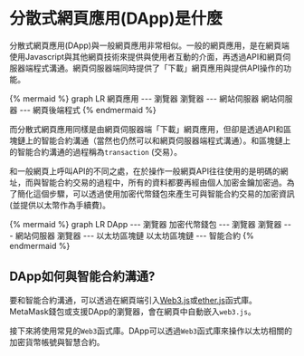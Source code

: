 # 分散式網頁應用(DApp)是什麼

分散式網頁應用(DApp)與一般網頁應用非常相似。一般的網頁應用，是在網頁端使用Javascript與其他網頁技術來提供與使用者互動的介面，再透過API和網頁伺服器端程式溝通。網頁伺服器端同時提供了「下載」網頁應用與提供API操作的功能。

{% mermaid %}
graph LR
網頁應用 --- 瀏覽器
瀏覽器 --- 網站伺服器
網站伺服器 --- 網頁後端程式
{% endmermaid %}

而分散式網頁應用同樣是由網頁伺服器端「下載」網頁應用，但卻是透過API和區塊鏈上的智能合約溝通（當然也仍然可以和網頁伺服器端程式溝通）。和區塊鏈上的智能合約溝通的過程稱為`transaction` (交易）。

和一般網頁上呼叫API的不同之處，在於操作一般網頁API往往使用的是明碼的網址，而與智能合約交易的過程中，所有的資料都要再經由個人加密金鑰加密過。為了簡化這個步驟，可以透過使用加密代幣錢包來產生可與智能合約交易的加密資訊(並提供以太幣作為手續費)。

{% mermaid %}
graph LR
DApp --- 瀏覽器
加密代幣錢包  --- 瀏覽器
瀏覽器 --- 網站伺服器
瀏覽器 --- 以太坊區塊鏈
以太坊區塊鏈 --- 智能合約
{% endmermaid %}

## DApp如何與智能合約溝通?

要和智能合約溝通，可以透過在網頁端引入[Web3.js](https://github.com/ethereum/wiki/wiki/JavaScript-API)或[ether.js](https://docs.ethers.io/ethers.js/html/)函式庫。MetaMask錢包或支援DApp的瀏覽器，會在網頁中自動嵌入`web3.js`。

接下來將使用常見的`Web3`函式庫。DApp可以透過`Web3`函式庫來操作以太坊相關的加密貨幣帳號與智慧合約。
